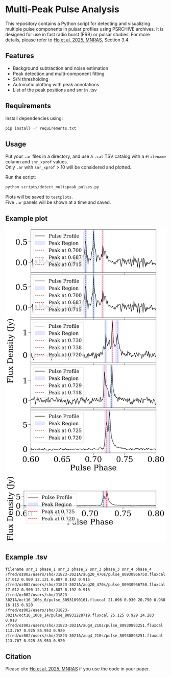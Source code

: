 # Multi-Peak Pulse Analysis

This repository contains a Python script for detecting and visualizing multiple pulse components in pulsar profiles using PSRCHIVE archives. It is designed for use in fast radio burst (FRB) or pulsar studies. For more details, please refer to [Ho et al. 2025, MNRAS](https://academic.oup.com/mnras/advance-article/doi/10.1093/mnras/staf995/8168211?utm_source=advanceaccess&utm_campaign=mnras&utm_medium=email&login=false), Section 3.4.  

## Features

- Background subtraction and noise estimation
- Peak detection and multi-component fitting
- S/N thresholding
- Automatic plotting with peak annotations
- List of the peak positions and snr in .tsv

## Requirements

Install dependencies using:

```bash
pip install -r requirements.txt
```

## Usage

Put your `.ar` files in a directory, and use a `.cat` TSV catalog with a `#filename` column and `snr_xprof` values.  
Only `.ar` with `snr_xprof` > 10 will be considered and plotted.

Run the script:

```bash
python scripts/detect_multipeak_pulses.py
```

Plots will be saved to `testplots`.  
Five `.ar` panels will be shown at a time and saved.

## Example plot
<img src="plots/combined_pulses_batch_1.png" alt="Batch 1" width="800">
<img src="plots/combined_pulses_batch_2.png" alt="Batch 2" width="800">


## Example .tsv
```tsv
filename snr_1 phase_1 snr_2 phase_2 snr_3 phase_3 snr_4 phase_4 
/fred/oz002/users/sho/J1823-3021A/aug20_470s/pulse_80930966750.fluxcal 17.012 0.900 12.121 0.887 8.192 0.915 
/fred/oz002/users/sho/J1823-3021A/aug20_470s/pulse_80930966750.fluxcal 17.012 0.900 12.121 0.887 8.192 0.915 
/fred/oz002/users/sho/J1823-3021A/oct16_100s_6/pulse_80931090161.fluxcal 21.096 0.930 20.790 0.938 16.115 0.920 
/fred/oz002/users/sho/J1823-3021A/oct16_100s_14/pulse_80931228719.fluxcal 25.125 0.929 24.283 0.918 
/fred/oz002/users/sho/J1823-3021A/aug4_210s/pulse_80930893251.fluxcal 113.767 0.925 85.953 0.920 
/fred/oz002/users/sho/J1823-3021A/aug4_210s/pulse_80930893251.fluxcal 113.767 0.925 85.953 0.920
```

## Citation
Please cite [Ho et al. 2025, MNRAS](https://academic.oup.com/mnras/advance-article/doi/10.1093/mnras/staf995/8168211?utm_source=advanceaccess&utm_campaign=mnras&utm_medium=email&login=false) if you use the code in your paper.
